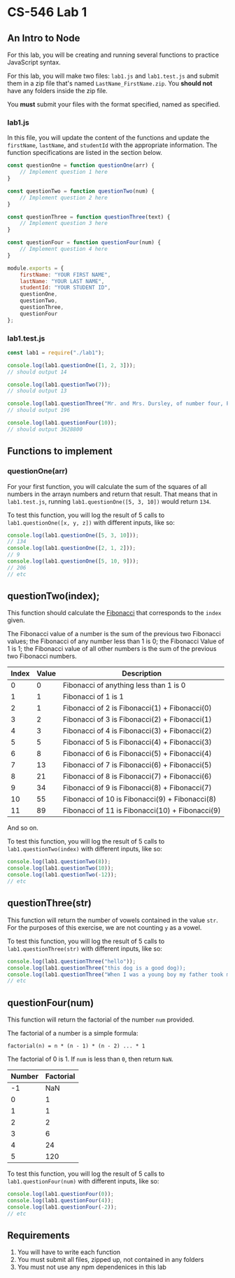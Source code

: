 # CS-546 Lab 1
## An Intro to Node

For this lab, you will be creating and running several functions to practice JavaScript syntax.

For this lab, you will make two files: `lab1.js` and `lab1.test.js` and submit them in a zip file that's named `LastName_FirstName.zip`. You **should not** have any folders inside the zip file.

You **must** submit your files with the format specified, named as specified.

### lab1.js

In this file, you will update the content of the functions and   update the `firstName`, `lastName`, and `studentId` with the appropriate information. The function specifications are listed in the section below.

```javascript
const questionOne = function questionOne(arr) {
	// Implement question 1 here
}

const questionTwo = function questionTwo(num) { 
	// Implement question 2 here
}

const questionThree = function questionThree(text) {
	// Implement question 3 here
}

const questionFour = function questionFour(num) {
	// Implement question 4 here
}

module.exports = {
	firstName: "YOUR FIRST NAME", 
	lastName: "YOUR LAST NAME", 
	studentId: "YOUR STUDENT ID",
	questionOne,
	questionTwo,
	questionThree,
	questionFour
};

```


### lab1.test.js

```javascript
const lab1 = require("./lab1");

console.log(lab1.questionOne([1, 2, 3])); 
// should output 14

console.log(lab1.questionTwo(7)); 
// should output 13 

console.log(lab1.questionThree("Mr. and Mrs. Dursley, of number four, Privet Drive, were  proud  to  say  that  they  were  perfectly  normal,  thank you  very  much. They  were  the  last  people  youd  expect  to  be  involved in anything strange or mysterious, because they just didn't hold with such nonsense. \n Mr. Dursley was the director of a firm called Grunnings, which  made  drills.  He  was  a  big,  beefy  man  with  hardly  any  neck,  although he did have a very large mustache. Mrs. Dursley was thin and blonde and had nearly twice the usual amount of neck, which came in very useful as she spent so much of her time craning over garden fences, spying on the neighbors. The Dursleys had a small son  called  Dudley  and  in  their  opinion  there  was no finer boy anywhere.")); 
// should output 196

console.log(lab1.questionFour(10)); 
// should output 3628800 
```

## Functions to implement

### questionOne(arr)

For your first function, you will calculate the sum of the squares of all numbers in the arrayn numbers and return that result. That means that in `lab1.test.js`, running `lab1.questionOne([5, 3, 10])` would return `134`.

To test this function, you will log the result of 5 calls to `lab1.questionOne([x, y, z])` with different inputs, like so:

```javascript
console.log(lab1.questionOne([5, 3, 10])); 
// 134
console.log(lab1.questionOne([2, 1, 2])); 
// 9
console.log(lab1.questionOne([5, 10, 9])); 
// 206
// etc
```

## questionTwo(index);

This function should calculate the [Fibonacci](https://en.wikipedia.org/wiki/Fibonacci_number) that corresponds to the `index` given. 

The Fibonacci value of a number is the sum of the previous two Fibonacci values; the Fibonacci of any number less than 1 is 0; the Fibonacci Value of 1 is 1; the Fibonacci value of all other numbers is the sum of the previous two Fibonacci numbers.

| Index | Value | Description |
| --- | --- | --- |  
| 0 | 0 | Fibonacci of anything less than 1 is 0 |
| 1 | 1 | Fibonacci of 1 is 1 |
| 2 | 1 | Fibonacci of 2 is Fibonacci(1) + Fibonacci(0) |
| 3 | 2 | Fibonacci of 3 is Fibonacci(2) + Fibonacci(1) |
| 4 | 3 | Fibonacci of 4 is Fibonacci(3) + Fibonacci(2) |
| 5 | 5 | Fibonacci of 5 is Fibonacci(4) + Fibonacci(3) |
| 6 | 8 | Fibonacci of 6 is Fibonacci(5) + Fibonacci(4) |
| 7 | 13 | Fibonacci of 7 is Fibonacci(6) + Fibonacci(5) |
| 8 | 21 | Fibonacci of 8 is Fibonacci(7) + Fibonacci(6) |
| 9 | 34 | Fibonacci of 9 is Fibonacci(8) + Fibonacci(7) |
| 10 | 55 | Fibonacci of 10 is Fibonacci(9) + Fibonacci(8) |
| 11 | 89 | Fibonacci of 11 is Fibonacci(10) + Fibonacci(9) |

And so on.

To test this function, you will log the result of 5 calls to `lab1.questionTwo(index)` with different inputs, like so:


```javascript
console.log(lab1.questionTwo(8)); 
console.log(lab1.questionTwo(10)); 
console.log(lab1.questionTwo(-12)); 
// etc
```

## questionThree(str)

This function will return the number of vowels contained in the value `str`. For the purposes of this exercise, we are not counting `y` as a vowel.


To test this function, you will log the result of 5 calls to `lab1.questionThree(str)` with different inputs, like so:


```javascript
console.log(lab1.questionThree("hello")); 
console.log(lab1.questionThree("this dog is a good dog)); 
console.log(lab1.questionThree("When I was a young boy my father took me into the city to see a marching band)); 
// etc
```

## questionFour(num)

This function will return the factorial of the number `num` provided. 

The factorial of a number is a simple formula:

`factorial(n) = n * (n - 1) * (n - 2) ... * 1`

The factorial of 0 is 1. If `num` is less than `0`, then return `NaN`.

| Number | Factorial | 
| --- | --- | 
|  -1 | NaN |
|  0  |  1  |
|  1  |  1  | 
|  2  |  2  | 
|  3  |  6  | 
|  4  |  24 | 
|  5  | 120 | 


To test this function, you will log the result of 5 calls to `lab1.questionFour(num)` with different inputs, like so:


```javascript
console.log(lab1.questionFour(0)); 
console.log(lab1.questionFour(4)); 
console.log(lab1.questionFour(-2));
// etc 
```


## Requirements

1. You will have to write each function
2. You must submit all files, zipped up, not contained in any folders
3. You must not use any npm dependenices in this lab